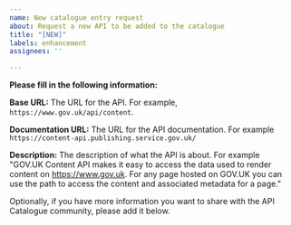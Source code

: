 ```yaml
---
name: New catalogue entry request
about: Request a new API to be added to the catalogue
title: "[NEW]"
labels: enhancement
assignees: ''

---
```


**Please fill in the following information:**

**Base URL:**
The URL for the API. For example, `https://www.gov.uk/api/content`.

**Documentation URL:**
The URL for the API documentation. For example `https://content-api.publishing.service.gov.uk/`

**Description:**
The description of what the API is about. For example "GOV.UK Content API makes it easy to access the data used to render content on https://www.gov.uk. For any page hosted on GOV.UK you can use the path to access the content and associated metadata for a page."

Optionally, if you have more information you want to share with the API Catalogue community, please add it below.
